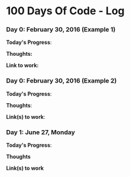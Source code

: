 # 100 Days Of Code - Log

### Day 0: February 30, 2016 (Example 1)


**Today's Progress**: 

**Thoughts:** 

**Link to work:** 


### Day 0: February 30, 2016 (Example 2)


**Today's Progress**: 

**Thoughts**: 

**Link(s) to work**: 


### Day 1: June 27, Monday

**Today's Progress**: 

**Thoughts** 

**Link(s) to work**

